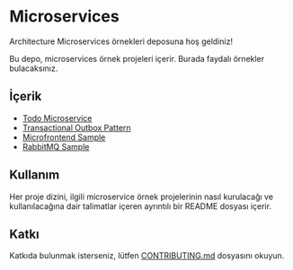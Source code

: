 # Microservices

Architecture Microservices örnekleri deposuna hoş geldiniz!

Bu depo, microservices örnek projeleri içerir.
Burada faydalı örnekler bulacaksınız.

## İçerik

- [Todo Microservice](TodoMicroservice)
- [Transactional Outbox Pattern](OutboxPattern)
- [Microfrontend Sample](microfrontend-sample)
- [RabbitMQ Sample](RabbitMqSample)

## Kullanım

Her proje dizini, ilgili microservice örnek projelerinin nasıl kurulacağı ve kullanılacağına dair talimatlar içeren ayrıntılı bir README dosyası içerir.

## Katkı

Katkıda bulunmak isterseniz, lütfen [CONTRIBUTING.md](../CONTRIBUTING.md) dosyasını okuyun.
